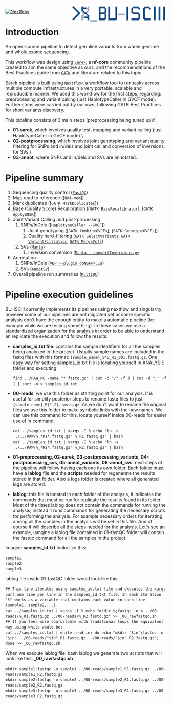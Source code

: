 <img src="/BU_ISCIII_logo.png" alt="logo" width="300" align="right"/>

[![Nextflow](https://img.shields.io/badge/nextflow-%E2%89%A519.10.0-brightgreen.svg)](https://www.nextflow.io/)

# Introduction
An open-source pipeline to detect germline variants from whole genome and whole exome sequencing.

This workflow was design using [`Sarek`](https://github.com/nf-core/sarek), a **nf-core** community pipeline, created to aim the same objective as ours, and the recommendations of the Best Practices guide from [`GATK`](https://gatk.broadinstitute.org/hc/en-us) and literature related to this topic.

Sarek pipeline is built using [`Nextflow`](https://www.nextflow.io/), a workflow tool to run tasks across multiple compute infrastructures in a very portable, scalable and reproducible manner. We used this workflow for the first steps, regarding: preprocessing and variant calling (just HaplotypeCaller in GVCF mode).
Further steps were carried out by our own, following GATK Best Practices for short variants discovery.

This pipeline consists of 3 main steps (preprocessing being tuned up):\
* **01-sarek**, which involves quality test, mapping and variant calling (just HaplotypeCaller in GVCF mode).\
* **02-postprocessing**, which involves joint genotyping and variant quality filtering for SNPs and in/dels and joint call and conversion of inversions, for SVs.\
* **03-annot**, where SNPs and in/dels and SVs are annotated.

# Pipeline summary
1. Sequencing quality control ([`FastQC`](https://www.bioinformatics.babraham.ac.uk/projects/fastqc/))
2. Map read to reference ([`BWA-mem`])
3. Mark duplicates ([`GATK MarkDuplicates`])
4. Base (Quality Score) Recalibration ([`GATK BaseRecalibrator`], [`GATK ApplyBQSR`])
5. Joint Variant Calling and post-processing
    1. SNPs/InDels ([`HaplotypeCaller --GVCF`])
        1. Joint genotyping ([`GATK CombineGVCFs`], [`GATK GenotypeGVCFs`]) 
        2. Quality hard-filtering ([`GATK SelectVariants`](https://gatk.broadinstitute.org/hc/en-us/articles/360035531112--How-to-Filter-variants-either-with-VQSR-or-by-hard-filtering), [`GATK VariantFiltration`](https://gatk.broadinstitute.org/hc/en-us/articles/360035531112--How-to-Filter-variants-either-with-VQSR-or-by-hard-filtering), [`GATK MergeVcfs`](https://gatk.broadinstitute.org/hc/en-us/articles/360035531112--How-to-Filter-variants-either-with-VQSR-or-by-hard-filtering))
    2. SVs ([`Manta`](https://github.com/Illumina/manta/blob/master/docs/userGuide/README.md))
        1.  Inversion conversion ([`Manta - convertInversions.py`](https://github.com/Illumina/manta/blob/master/docs/userGuide/README.md#inversions)
6. Annotation
    1. SNPs/InDels ([`VEP --plugin dbNSFP4.1a`](https://www.ensembl.org/info/docs/tools/vep/index.html))
    2. SVs ([`AnnotSV`](https://lbgi.fr/AnnotSV/))
7. Overall pipeline run summaries ([`MultiQC`](https://multiqc.info/))

# Pipeline execution guidelines
BU-ISCIII currently implements its pipelines using nextflow and singularity; however some of our pipelines are not migrated yet or some specific analysis don't have the enough entity to make a automatic pipeline (for example while we are testing something). In these cases we use a standardized organization for the analysis in order to be able to understand an replicate the execution and follow the results.

* **samples_id.txt file**: contains the sample identifiers for all the samples being analyzed in the project. Usually sample names are included in the fastq files with this format: `{sample_name}_S45_R1_001.fastq.gz`. One easy way for setting samples_id.txt file is locating yourself in ANALYSIS folder and executing:

    `find ../RAW_NC -name "*.fastq.gz" | cut -d "/" -f 3 | cut -d "_" -f 1 | sort -u > samples_id.txt`.
    
* **00-reads**: we use this folder as starting point for our analysis. It is useful for simplify posterior steps to rename fastq files to just `{sample_name}_R{1,2}.fastq.gz`. As we don't want to rename the original files we use this folder to make symbolic links with the new names. We can use this command for this, locate yourself inside 00-reads for easier use of ln command:

    `cat ../samples_id.txt | xargs -I % echo "ln -s ../../RAW/%_*R1*.fastq.gz" %_R1.fastq.gz" | bash`\
    `cat ../samples_id.txt | xargs -I % echo "ln -s ../../RAW/%_*R2*.fastq.gz" %_R2.fastq.gz" | bash`

* **01-preprocessing, 02-sarek, 03-postprocessing_variants, 04-postprocessing_svs, 05-annot_variants, 06-annot_svs**: next steps of the pipeline will follow having each one its own folder. Each folder must have a **lablog** file and the **scripts** needed for regenerate the results stored in that folder. Also a logs folder is created where all generated logs are stored.

* **lablog**: this file is located in each folder of the analysis, it indicates the commands that must be run for replicate the results found in its folder. Most of the times lablog does not contain the commands for running the analysis, instead it runs commands for generating the necessary scripts for performing the analysis. For example necessary orders for iterating among all the samples in the analysis will be set in this file. And of course it will describe all the steps needed for the analysis. Let's see an example, iamgine a lablog file contained in 01-fastQC folder will contain the fastqc command for all the samples in the project.

Imagine **samples_id.txt** looks like this:

`sample1`\
`sample2`\
`sample3`

lablog file inside 01-fastQC folder would look like this:

`## This line iterates using samples_id.txt file and executes the xargs part one time per line in the samples_id.txt file. In each iteration "%" works as a variable that contains each value in each line (sample1, sample2,...)`\
`cat ../samples_id.txt | xargs -I % echo "mkdir %;fastqc -o % ../00-reads/%_R1.fastq.gz ../00-reads/%_R2.fastq.gz" >> _00_rawfastqc.sh`\
`## If you feel more confortable with traditional loops the equivalent way using while would be:`\
`cat ../samples_id.txt | while read in; do echo "mkdir "$in";fastqc -o "$in" ../00-reads/"$in"_R1.fastq.gz ../00-reads/"$in"_R2.fastq.gz"; done >> _00_rawfastqc.sh`

When we execute lablog file: bash lablog we generate two scripts that will look like this: **_00_rawfastqc.sh**

`mkdir sample1;fastqc -o sample1 ../00-reads/sample1_R1.fastq.gz ../00-reads/sample1_R2.fastq.gz`\
`mkdir sample2;fastqc -o sample2 ../00-reads/sample2_R1.fastq.gz ../00-reads/sample2_R2.fastq.gz`\
`mkdir sample3;fastqc -o sample3 ../00-reads/sample3_R1.fastq.gz ../00-reads/sample3_R2.fastq.gz`


